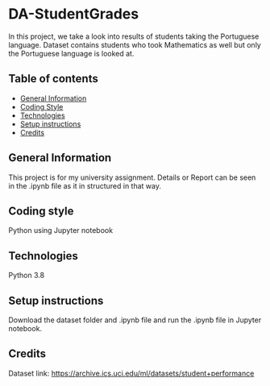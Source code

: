 # DA-StudentGrades
In this project, we take a look into results of students taking the Portuguese language.
Dataset contains students who took Mathematics as well but only the Portuguese language is looked at.
## Table of contents
* [General Information](#general-information)
* [Coding Style](#coding-style)
* [Technologies](#technologies)
* [Setup instructions](#setup-instructions)
* [Credits](#credits)
## General Information
This project is for my university assignment.
Details or Report can be seen in the .ipynb file as it in structured in that way.
## Coding style
Python using Jupyter notebook
## Technologies
Python 3.8
## Setup instructions
Download the dataset folder and .ipynb file and run the .ipynb file in Jupyter notebook.
## Credits
Dataset link: https://archive.ics.uci.edu/ml/datasets/student+performance
